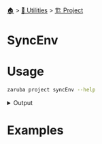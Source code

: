 <!--startTocHeader-->
[🏠](../../README.md) > [🔧 Utilities](../README.md) > [🏗️ Project](README.md)
# SyncEnv
<!--endTocHeader-->

# Usage

<!--startCode-->
```bash
zaruba project syncEnv --help
```
 
<details>
<summary>Output</summary>
 
```````
Update every task's environment

Usage:
  zaruba project syncEnv <projectFile> [flags]

Flags:
  -h, --help   help for syncEnv
```````
</details>
<!--endCode-->

# Examples



<!--startTocSubTopic-->
<!--endTocSubTopic-->